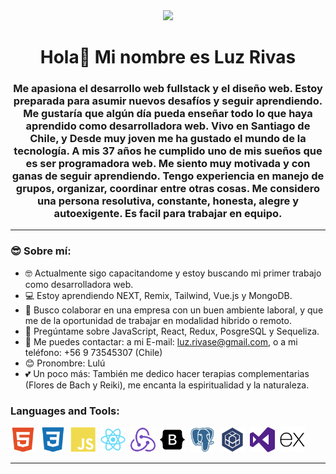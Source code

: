 <div id="header" align="center">
  <img src="https://media.giphy.com/media/L1R1tvI9svkIWwpVYr/giphy.gif" />
  <h1 align="center">Hola👋 Mi nombre es Luz Rivas</h1>
  <h3 align="center">Me apasiona el desarrollo web fullstack y el diseño web. Estoy preparada para asumir nuevos desafíos y seguir aprendiendo. Me gustaría que algún día pueda enseñar todo lo que haya aprendido como desarrolladora web.
    Vivo en Santiago de Chile, y Desde muy joven me ha gustado el mundo de la tecnología. A mis 37 años he cumplido uno de mis sueños que es ser programadora web. Me siento muy motivada y con ganas de seguir aprendiendo. Tengo experiencia en manejo de grupos, organizar, coordinar entre otras cosas. Me considero una persona resolutiva, constante, honesta, alegre y autoexigente. Es facil para trabajar en equipo.
  </h3>
</div>

---
### 😎 Sobre mí:

- 🤓 Actualmente sigo capacitandome y estoy buscando mi primer trabajo como desarrolladora web. 
- 💻 Estoy aprendiendo NEXT, Remix, Tailwind, Vue.js y MongoDB.
- 🤝 Busco colaborar en una empresa con un buen ambiente laboral, y que me de la oportunidad de trabajar en modalidad hibrido o remoto.
- 💬 Pregúntame sobre JavaScript, React, Redux, PosgreSQL y Sequeliza.
- 📨 Me puedes contactar: a mi E-mail: luz.rivase@gmail.com, o a mi teléfono: +56 9 73545307 (Chile)
- 😊 Pronombre: Lulú
- 💕 Un poco más: También me dedico hacer terapias complementarias (Flores de Bach y Reiki), me encanta la espiritualidad y la naturaleza.

<div align="left">
  <h3>Languages and Tools:</h3>
  <div>
    <img src="https://github.com/devicons/devicon/blob/master/icons/html5/html5-plain.svg" title="HTML5" alt="HTML" width="40" height="40"/>&nbsp;
    <img src="https://github.com/devicons/devicon/blob/master/icons/css3/css3-plain.svg" title="CSS3" alt="CSS" width="40" height="40"/>&nbsp;
    <img src="https://github.com/devicons/devicon/blob/master/icons/javascript/javascript-plain.svg" title="JavaScript" alt="JavaScript" width="40" height="40"/>&nbsp;
    <img src="https://github.com/devicons/devicon/blob/master/icons/react/react-original.svg" title="React" alt="React" width="40" height="40"/>&nbsp;
    <img src="https://github.com/devicons/devicon/blob/master/icons/redux/redux-original.svg" title="Redux" alt="Redux" width="40" height="40"/>&nbsp;
    <img src="https://github.com/devicons/devicon/blob/master/icons/bootstrap/bootstrap-plain.svg" title="Bootstrap" alt="Bootstrap" width="40" height="40"/>&nbsp;
    <img src="https://github.com/devicons/devicon/blob/master/icons/postgresql/postgresql-plain.svg" title="PostgreSQL" alt="PostgreSQL" width="40" height="40"/>&nbsp;
    <img src="https://github.com/devicons/devicon/blob/master/icons/sequelize/sequelize-plain.svg" title="Sequelize" alt="Sequelize" width="40" height="40"/>&nbsp;
    <img src="https://github.com/devicons/devicon/blob/master/icons/visualstudio/visualstudio-plain.svg" title="VSCode" alt="VSCode" width="40" height="40"/>&nbsp;
    <img src="https://github.com/devicons/devicon/blob/master/icons/express/express-original.svg" title="Express" alt="Express" width="40" height="40"/>&nbsp; 
  </div>
</div>

---
